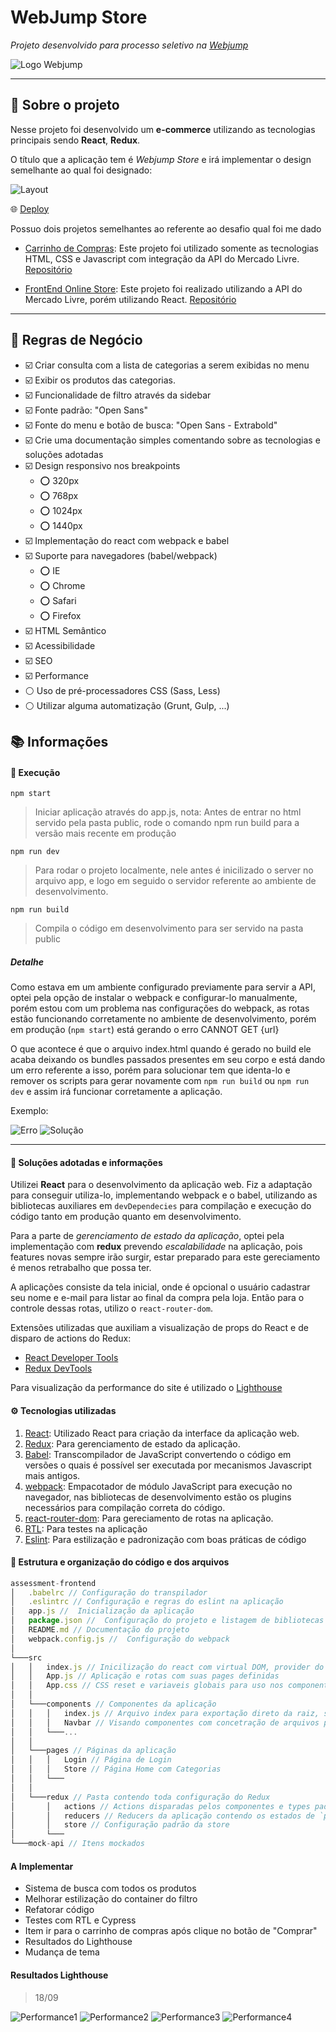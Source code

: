 # WebJump Store

_Projeto desenvolvido para processo seletivo na [Webjump](https://webjump.com.br/)_

![Logo Webjump](assets/logo-webjump.png)

---

## :bookmark_tabs: Sobre o projeto

Nesse projeto foi desenvolvido um **e-commerce** utilizando as tecnologias principais sendo **React**, **Redux**.

O título que a aplicação tem é _Webjump Store_ e irá implementar o design semelhante ao qual foi designado:

![Layout](assets/preview.jpg)

:globe_with_meridians: [Deploy](https://web-jump-store.vercel.app/)

Possuo dois projetos semelhantes ao referente ao desafio qual foi me dado

- [Carrinho de Compras](https://lcds90.github.io/project-shopping-cart-ml/): Este projeto foi utilizado somente as tecnologias HTML, CSS e Javascript com integração da API do Mercado Livre. [Repositório](https://github.com/lcds90/project-shopping-cart-ml) 

- [FrontEnd Online Store](https://frontend-onlinestore.vercel.app/): Este projeto foi realizado utilizando a API do Mercado Livre, porém utilizando React. [Repositório](https://github.com/lcds90/frontend-online-store) 

---

## 📜 Regras de Negócio

- ☑️ Criar consulta com a lista de categorias a serem exibidas no menu
- ☑️ Exibir os produtos das categorias.
- ☑️ Funcionalidade de filtro através da sidebar
- ☑️ Fonte padrão: "Open Sans"
- ☑️ Fonte do menu e botão de busca: "Open Sans - Extrabold"
- ☑️ Crie uma documentação simples comentando sobre as tecnologias e soluções adotadas
- ☑️ Design responsivo nos breakpoints
  - ⭕ 320px
  - ⭕ 768px
  - ⭕ 1024px
  - ⭕ 1440px
- ☑️ Implementação do react com webpack e babel
- ☑️ Suporte para navegadores (babel/webpack)
  - ⭕ IE
  - ⭕ Chrome
  - ⭕ Safari
  - ⭕ Firefox
- ☑️ HTML Semântico
- ☑️ Acessibilidade
- ☑️ SEO
- ☑️ Performance
- ⚪ Uso de pré-processadores CSS (Sass, Less)
- ⚪ Utilizar alguma automatização (Grunt, Gulp, ...)

## :books: Informações

#### :rocket: Execução

`npm start`
> Iniciar aplicação através do app.js, nota: Antes de entrar no html servido pela pasta public, rode o comando npm run build para a versão mais recente em produção 

`npm run dev`
> Para rodar o projeto localmente, nele antes é inicilizado o server no arquivo app, e logo em seguido o servidor referente ao ambiente de desenvolvimento.

`npm run build`
> Compila o código em desenvolvimento para ser servido na pasta public

##### Detalhe
Como estava em um ambiente configurado previamente para servir a API, optei pela opção de instalar o webpack e configurar-lo manualmente, porém estou com um problema nas configurações do webpack, as rotas estão funcionando corretamente no ambiente de desenvolvimento, porém em produção (`npm start`) está gerando o erro CANNOT GET {url}

O que acontece é que o arquivo index.html quando é gerado no build ele acaba deixando os bundles passados presentes em seu corpo e está dando um erro referente a  isso, porém para solucionar tem que identa-lo e remover os scripts para gerar novamente com `npm run build` ou `npm run dev` e assim irá funcionar corretamente a aplicação.

Exemplo:

![Erro](assets/erro.png)
![Solução](assets/solucao.png)

---

#### 📓 Soluções adotadas e informações

Utilizei **React** para o desenvolvimento da aplicação web.
Fiz a adaptação para conseguir utiliza-lo, implementando webpack e o babel, utilizando as bibliotecas auxiliares em `devDependecies` para compilação e execução do código tanto em produção quanto em desenvolvimento.

Para a parte de _gerenciamento de estado da aplicação_, optei pela implementação com **redux** prevendo _escalabilidade_ na aplicação, pois features novas sempre irão surgir, estar preparado para este gereciamento é menos retrabalho que possa ter.

A aplicações consiste da tela inicial, onde é opcional o usuário cadastrar seu nome e e-mail para listar ao final da compra pela loja.
Então para o controle dessas rotas, utilizo o `react-router-dom`.

Extensões utilizadas que auxiliam a visualização de props do React e de disparo de actions do Redux:

- [React Developer Tools](https://chrome.google.com/webstore/detail/react-developer-tools/fmkadmapgofadopljbjfkapdkoienihi)
- [Redux DevTools](https://chrome.google.com/webstore/detail/redux-devtools/lmhkpmbekcpmknklioeibfkpmmfibljd?hl=pt-BR)

Para visualização da performance do site é utilizado o [Lighthouse](https://developers.google.com/web/tools/lighthouse?hl=pt-br)

#### :gear: Tecnologias utilizadas

1. [React](https://pt-br.reactjs.org/): Utilizado React para criação da interface da aplicação web.
1. [Redux](https://redux.js.org/): Para gerenciamento de estado da aplicação.
1. [Babel](https://babeljs.io/): Transcompilador de JavaScript convertendo o código em versões o quais é possível ser executada por mecanismos Javascript mais antigos.
1. [webpack](https://webpack.js.org/): Empacotador de módulo JavaScript para execução no navegador, nas bibliotecas de desenvolvimento estão os plugins necessários para compilação correta do código.
1. [react-router-dom](https://reactrouter.com/web/api/): Para gereciamento de rotas na aplicação.
1. [RTL](https://testing-library.com/docs/react-testing-library/intro/): Para testes na aplicação
1. [Eslint](https://eslint.org/): Para estilização e padronização com boas práticas de código

#### 📁 Estrutura e organização do código e dos arquivos

```js
assessment-frontend
│   .babelrc // Configuração do transpilador
│   .eslintrc // Configuração e regras do eslint na aplicação
│   app.js //  Inicialização da aplicação
│   package.json //  Configuração do projeto e listagem de bibliotecas
│   README.md // Documentação do projeto
│   webpack.config.js //  Configuração do webpack
│
└───src
│   │   index.js // Inicilização do react com virtual DOM, provider do Redux e Router 
│   │   App.js // Aplicação e rotas com suas pages definidas
│   │   App.css // CSS reset e variaveis globais para uso nos componentes
│   │
│   └───components // Componentes da aplicação
│   │   │   index.js // Arquivo index para exportação direto da raiz, sem acessar as pastas
│   │   │   Navbar // Visando componentes com concetração de arquivos próprios (estilos, testes...)
│   │   └───...
│   │
│   └───pages // Páginas da aplicação
│   │   │   Login // Página de Login
│   │   │   Store // Página Home com Categorias
│   │   └───
│   │
│   └───redux // Pasta contendo toda configuração do Redux
│       │   actions // Actions disparadas pelos componentes e types padrões
│       │   reducers // Reducers da aplicação contendo os estados de `products` e `user`
│       │   store // Configuração padrão da store
│       └───
└───mock-api // Itens mockados
```

#### A Implementar

- Sistema de busca com todos os produtos
- Melhorar estilização do container do filtro
- Refatorar código
- Testes com RTL e Cypress
- Item ir para o carrinho de compras após clique no botão de "Comprar"
- Resultados do Lighthouse
- Mudança de tema

#### Resultados Lighthouse

> 18/09

![Performance1](assets/Performance-1.png)
![Performance2](assets/Performance-2.png)
![Performance3](assets/Performance-3.png)
![Performance4](assets/Performance-4.png)
